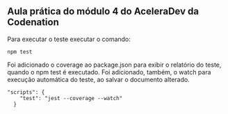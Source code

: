 ## Aula prática do módulo 4 do AceleraDev da Codenation

Para executar o teste executar o comando:

```npm test```

Foi adicionado o coverage ao package.json para exibir o relatório do teste, quando o npm test é executado. Foi adicionado, também, o watch para execução automática do teste, ao salvar o documento alterado.

```
"scripts": {
    "test": "jest --coverage --watch"
  }
``` 
